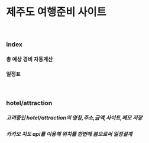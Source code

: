 # 제주도 여행준비 사이트
<br>

### index
#### 총 예상 경비 자동계산
#### 일정표
<br>

### hotel/attraction
##### 고려중인 hotel/attraction의 명칭,주소,금액,사이트,메모 저장
##### 카카오 지도 api를 이용해 위치를 한번에 봄으로써 일정설계
